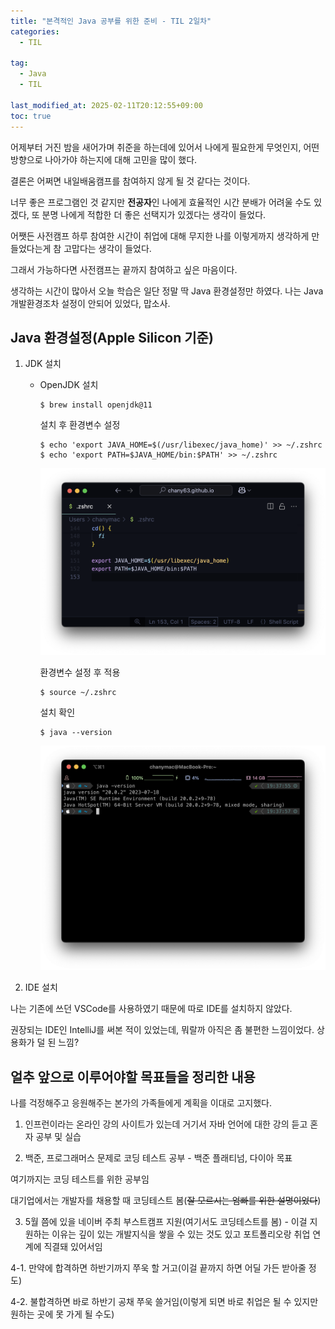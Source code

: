 ```yaml
---
title: "본격적인 Java 공부를 위한 준비 - TIL 2일차"
categories:
  - TIL

tag:
  - Java
  - TIL

last_modified_at: 2025-02-11T20:12:55+09:00
toc: true
---
```


어제부터 거진 밤을 새어가며 취준을 하는데에 있어서 나에게 필요한게 무엇인지, 어떤 방향으로 나아가야 하는지에 대해 고민을 많이 했다.

결론은 어쩌면 내일배움캠프를 참여하지 않게 될 것 같다는 것이다.

너무 좋은 프로그램인 것 같지만 **전공자**인 나에게 효율적인 시간 분배가 어려울 수도 있겠다, 또 분명 나에게 적합한 더 좋은 선택지가 있겠다는 생각이 들었다.

어쨋든 사전캠프 하루 참여한 시간이 취업에 대해 무지한 나를 이렇게까지 생각하게 만들었다는게 참 고맙다는 생각이 들었다.

그래서 가능하다면 사전캠프는 끝까지 참여하고 싶은 마음이다.

생각하는 시간이 많아서 오늘 학습은 일단 정말 딱 Java 환경설정만 하였다. 나는 Java 개발환경조차 설정이 안되어 있었다, 맙소사.

## Java 환경설정(Apple Silicon 기준)

1. JDK 설치

   - OpenJDK 설치

     ```
     $ brew install openjdk@11
     ```

     설치 후 환경변수 설정

     ```
     $ echo 'export JAVA_HOME=$(/usr/libexec/java_home)' >> ~/.zshrc
     $ echo 'export PATH=$JAVA_HOME/bin:$PATH' >> ~/.zshrc
     ```

     ![참고](/assets/img/2025-02-10-2/zshrc.png)

     환경변수 설정 후 적용

     ```
     $ source ~/.zshrc
     ```

     설치 확인

     ```
     $ java --version
     ```

     ![참고](/assets/img/2025-02-10-2/java.png)

2. IDE 설치

나는 기존에 쓰던 VSCode를 사용하였기 때문에 따로 IDE를 설치하지 않았다.

권장되는 IDE인 IntelliJ를 써본 적이 있었는데, 뭐랄까 아직은 좀 불편한 느낌이었다. 상용화가 덜 된 느낌?

## 얼추 앞으로 이루어야할 목표들을 정리한 내용

나를 걱정해주고 응원해주는 본가의 가족들에게 계획을 이대로 고지했다.

1. 인프런이라는 온라인 강의 사이트가 있는데 거기서 자바 언어에 대한 강의 듣고 혼자 공부 및 실습

2. 백준, 프로그래머스 문제로 코딩 테스트 공부 - 백준 플래티넘, 다이아 목표

여기까지는 코딩 테스트를 위한 공부임

대기업에서는 개발자를 채용할 때 코딩테스트 봄(~~잘 모르시는 엄빠를 위한 설명이었다~~)

3. 5월 쯤에 있을 네이버 주최 부스트캠프 지원(여기서도 코딩테스트를 봄) - 이걸 지원하는 이유는 깊이 있는 개발지식을 쌓을 수 있는 것도 있고 포트폴리오랑 취업 연계에 직결돼 있어서임

4-1. 만약에 합격하면 하반기까지 쭈욱 할 거고(이걸 끝까지 하면 어딜 가든 받아줄 정도)

4-2. 불합격하면 바로 하반기 공채 쭈욱 쓸거임(이렇게 되면 바로 취업은 될 수 있지만 원하는 곳에 못 가게 될 수도)
